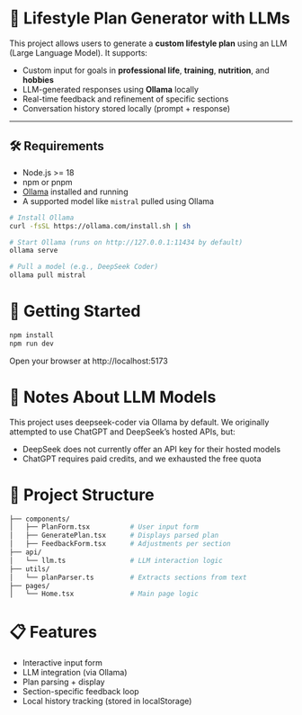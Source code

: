 # 🧠 Lifestyle Plan Generator with LLMs

This project allows users to generate a **custom lifestyle plan** using an LLM (Large Language Model). It supports:

- Custom input for goals in **professional life**, **training**, **nutrition**, and **hobbies**
- LLM-generated responses using **Ollama** locally
- Real-time feedback and refinement of specific sections
- Conversation history stored locally (prompt + response)

---

## 🛠️ Requirements

- Node.js >= 18
- npm or pnpm
- [Ollama](https://ollama.com/) installed and running
- A supported model like `mistral` pulled using Ollama

```bash
# Install Ollama
curl -fsSL https://ollama.com/install.sh | sh

# Start Ollama (runs on http://127.0.0.1:11434 by default)
ollama serve

# Pull a model (e.g., DeepSeek Coder)
ollama pull mistral
```

# 🚀 Getting Started
```bash
npm install
npm run dev
```
Open your browser at http://localhost:5173


# 🧩 Notes About LLM Models
This project uses deepseek-coder via Ollama by default.
We originally attempted to use ChatGPT and DeepSeek’s hosted APIs, but:
 - DeepSeek does not currently offer an API key for their hosted models
 - ChatGPT requires paid credits, and we exhausted the free quota

# 📂 Project Structure
```bash
├── components/
│   ├── PlanForm.tsx          # User input form
│   ├── GeneratePlan.tsx      # Displays parsed plan
│   ├── FeedbackForm.tsx      # Adjustments per section
├── api/
│   └── llm.ts                # LLM interaction logic
├── utils/
│   └── planParser.ts         # Extracts sections from text
├── pages/
│   └── Home.tsx              # Main page logic
```

# 📋 Features
 - Interactive input form
 - LLM integration (via Ollama)
 - Plan parsing + display
 - Section-specific feedback loop
 - Local history tracking (stored in localStorage)
